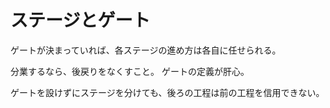 # ステージとゲート

ゲートが決まっていれば、各ステージの進め方は各自に任せられる。

分業するなら、後戻りをなくすこと。
ゲートの定義が肝心。

ゲートを設けずにステージを分けても、後ろの工程は前の工程を信用できない。
